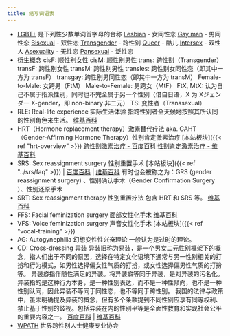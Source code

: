```yaml
---
title: 缩写词语表
---
```


- [LGBT+](https://en.wikipedia.org/wiki/LGBT) 是下列性少数单词首字母的合称
  [Lesbian](https://en.wikipedia.org/wiki/Lesbian) - 女同性恋
  [Gay man](https://en.wikipedia.org/wiki/Gay_man) - 男同性恋
  [Bisexual](https://en.wikipedia.org/wiki/Bisexuality) - 双性恋
  [Transgender](https://en.wikipedia.org/wiki/Transgender) - 跨性别
  [Queer](https://en.wikipedia.org/wiki/Queer) - 酷儿
  [Intersex](https://en.wikipedia.org/wiki/Intersex) - 双性人
  [Asexuality](https://en.wikipedia.org/wiki/Asexuality) - 无性恋
  [Pansexual](https://en.wikipedia.org/wiki/Pansexuality) - 泛性恋
- 衍生概念
  cisF: 顺性别女性
  cisM: 顺性别男性
  trans: 跨性别（Transgender）
  transF: 跨性别女性
  transM: 跨性别男性
  transles: 跨性别女同性恋（即其中一方为 transF）
  transgay: 跨性别男同性恋（即其中一方为 transM）
  Female-to-Male: 女跨男（FtM）
  Male-to-Female: 男跨女（MtF）
  FtX, MtX: 认为自己不属于指派性别，同时也不完全属于另一个性别（借自日语，X 为 Xジェンダー X-gender，即 non-binary 非二元）
  TS: 变性者（Transsexual）
- RLE: Real-life experience 实际生活体验<a id='rle'></a>
  指跨性别者全天候地按照其所认同的性别角色来生活。
  [维基百科](https://zh.wikipedia.org/zh-cn/实际生活体验)
- HRT（Hormone replacement therapy）激素替代疗法 aka. GAHT（Gender-Affirming Hormone Therapy）性别肯定激素治疗
  [本站板块]({{< ref "hrt-overview" >}})
  [跨性别激素治疗 - 百度百科](https://baike.baidu.com/item/跨性别激素治疗)
  [性别肯定激素治疗 - 维基百科](https://zh.wikipedia.org/zh-cn/性别肯定激素治疗)
- SRS: Sex reassignment surgery 性别重置手术
  [本站板块]({{< ref "../srs/faq" >}}) | [百度百科](https://baike.baidu.com/item/性别重置手术) | [维基百科](https://zh.wikipedia.org/zh-cn/性别重置手术)
  有时也会被称之为：GRS (gender reassignment surgery) 、性别确认手术（Gender Confirmation Surgery ）、性别还原手术
- SRT: Sex reassignment therapy 性别重置疗法
  包含 HRT 和 SRS 等。
  [维基百科](https://zh.wikipedia.org/zh-cn/性别重置疗法)
- FFS: Facial feminization surgery 面部女性化手术
  [维基百科](https://zh.wikipedia.org/zh-cn/性别重置疗法#其他疗法)
- VFS: Voice feminization surgery 声音女性化手术
  [本站板块]({{< ref "vocal-training" >}})
- AG: Autogynephilia 幻想变性性兴奋理论 一般认为是过时的理论。
- CD: Cross-dressing 异装<a id="cd"></a>
  异装旧称为易装，是一个男女二元性别框架下的概念，指人们出于不同的原因，选择在特定文化语境下通常与另一性别相关的打扮和行为模式，如男性选择偏女性气质的打扮，或女性选择偏男性气质的打扮等。
  异装癖指伴随性满足的异装。将异装癖等同于异装，是对异装的污名化。
  异装指的是这种行为本身，是一种性别表达，而不是一种性倾向，也不是一种性别认同，因此异装不等同于同性恋，也不等同于跨性别。 
  我国的法律与政策中，虽未明确提及异装的概念，但有多个条款提到不同性别应享有同等权利、禁止基于性别的歧视。包括异装在内的性别平等是全面性教育和实现社会公平的重要内容之一。
  [百度百科](https://baike.baidu.com/item/异装) | [维基百科](https://zh.wikipedia.org/zh-cn/异性装扮)
- [WPATH](https://www.wpath.org/) 世界跨性别人士健康专业协会
